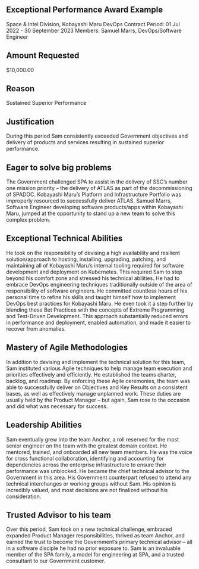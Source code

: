  
## Exceptional Performance Award Example
Space & Intel Division, Kobayashi Maru DevOps Contract Period: 01 Jul 2022 - 30 September 2023 Members: Samuel Marrs, DevOps/Software Engineer 

## Amount Requested  
$10,000.00 

## Reason 
Sustained Superior Performance 

## Justification 
During this period Sam consistently exceeded Government objectives and delivery of products and services resulting in sustained superior performance. 

## Eager to solve big problems 
The Government challenged SPA to assist in the delivery of SSC’s number one mission priority – the delivery of ATLAS as part of the decommissioning of SPADOC. Kobayashi Maru’s Platform and Infrastructure Portfolio was improperly resourced to successfully deliver ATLAS. Samuel Marrs, Software Engineer developing software products/apps within Kobayashi Maru, jumped at the opportunity to stand up a new team to solve this complex problem. 

## Exceptional Technical Abilities 
He took on the responsibility of devising a high availability and resilient solution/approach to hosting, installing, upgrading, patching, and maintaining all of Kobayashi Maru’s internal tooling required for software development and deployment on Kubernetes. This required Sam to step beyond his comfort zone and stressed his technical abilities. He had to embrace DevOps engineering techniques traditionally outside of the area of responsibility of software engineers. He committed countless hours of his personal time to refine his skills and taught himself how to implement DevOps best practices for Kobayashi Maru. He even took it a step further by blending these Bet Practices with the concepts of Extreme Programming and Test-Driven Development. This approach substantially reduced errors in performance and deployment, enabled automation, and made it easier to recover from anomalies. 

## Mastery of Agile Methodologies 
In addition to devising and implement the technical solution for this team, Sam instituted various Agile techniques to help manage team execution and priorities effectively and efficiently. He established the teams charter, backlog, and roadmap. By enforcing these Agile ceremonies, the team was able to successfully deliver on Objectives and Key Results on a consistent bases, as well as effectively manage unplanned work. These duties are usually held by the Product Manager – but again, Sam rose to the occasion and did what was necessary for success. 

## Leadership Abilities 
Sam eventually grew into the team Anchor, a roll reserved for the most senior engineer on the team with the greatest domain context. He mentored, trained, and onboarded all new team members. He was the voice for cross functional collaboration, identifying and accounting for dependencies across the enterprise infrastructure to ensure their performance was unblocked. He became the chief technical advisor to the Government in this area. His Government counterpart refused to attend any technical interchanges or working groups without Sam. His opinion is incredibly valued, and most decisions are not finalized without his consideration. 

## Trusted Advisor to his team 
Over this period, Sam took on a new technical challenge, embraced expanded Product Manager responsibilities, thrived as team Anchor, and earned the trust to become the Government’s primary technical advisor – all in a software disciple he had no prior exposure to. Sam is an invaluable member of the SPA family, a model for engineering at SPA, and a trusted consultant to our Government customer. 
